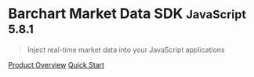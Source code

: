 # Barchart Market Data SDK <small>JavaScript 5.8.1</small>

> Inject real-time market data into your JavaScript applications

[Product Overview](/content/product_overview)
[Quick Start](/content/quick_start)

